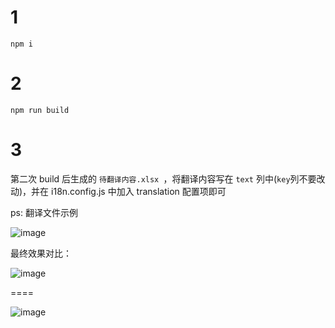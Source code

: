 # 1

`npm i`

# 2

`npm run build`

# 3

第二次 build 后生成的 `待翻译内容.xlsx `，将翻译内容写在 `text` 列中(`key`列不要改动)，并在 i18n.config.js 中加入 translation 配置项即可

ps: 翻译文件示例

![image](https://user-images.githubusercontent.com/4214624/148200030-648b4cac-342e-483f-878d-53977effc6e2.png)


最终效果对比：

![image](https://user-images.githubusercontent.com/4214624/148202280-8b2cb3d4-0306-4aa1-a065-a9b3b82863ef.png)

====

![image](https://user-images.githubusercontent.com/4214624/148202183-d5171d7d-3965-472e-9421-87c3ee018977.png)


